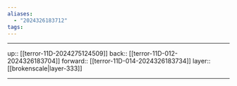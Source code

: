 ```yaml
---
aliases:
  - "2024326183712"
tags:
---
```




***

up:: [[terror-11D-2024275124509]]
back:: [[terror-11D-012-2024326183704]]
forward:: [[terror-11D-014-2024326183734]]
layer:: [[brokenscale|layer-333]]

***
